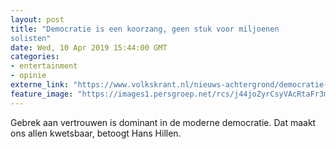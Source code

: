```yaml
---
layout: post
title: "Democratie is een koorzang, geen stuk voor miljoenen
solisten"
date: Wed, 10 Apr 2019 15:44:00 GMT
categories: 
- entertainment 
- opinie 
externe_link: "https://www.volkskrant.nl/nieuws-achtergrond/democratie-is-een-koorzang-geen-stuk-voor-miljoenen-solisten~b27ee241/"
feature_image: "https://images1.persgroep.net/rcs/j44joZyrCsyVAcRtaFr3mA1QuM0/diocontent/145237498/_focus/0.482421875/0.35398230088495575/_fill/320/320?appId=93a17a8fd81db0de025c8abd1cca1279&quality=0.85"
---
```


Gebrek aan vertrouwen is dominant in de moderne democratie. Dat maakt ons allen kwetsbaar, betoogt Hans Hillen.
